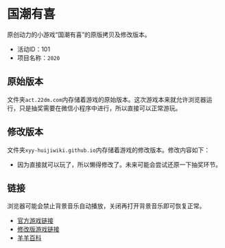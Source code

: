 # 国潮有喜
原创动力的小游戏“国潮有喜”的原版拷贝及修改版本。
- 活动ID：101
- 项目名称：`2020`

## 原始版本
文件夹`act.22dm.com`内存储着游戏的原始版本。这次游戏本来就允许浏览器运行，只是抽奖需要在微信小程序中进行，所以直接可以正常游玩。

## 修改版本
文件夹`xyy-huijiwiki.github.io`内存储着游戏的修改版本。修改内容如下：
- 因为直接就可以玩了，所以懒得修改了。未来可能会尝试还原一下抽奖环节。

## 链接
浏览器可能会禁止背景音乐自动播放，关闭再打开背景音乐即可恢复正常。
- [官方游戏链接](http://act.22dm.com/act/h5/2020)
- [修改版游戏链接](https://xyy-huijiwiki.github.io/2020)
- [羊羊百科](https://xyy.huijiwiki.com/wiki/国潮有喜)
